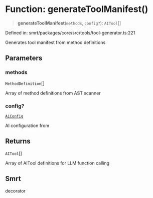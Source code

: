 # Function: generateToolManifest()

> **generateToolManifest**(`methods`, `config?`): `AITool`[]

Defined in: smrt/packages/core/src/tools/tool-generator.ts:221

Generates tool manifest from method definitions

## Parameters

### methods

`MethodDefinition`[]

Array of method definitions from AST scanner

### config?

[`AiConfig`](../interfaces/AiConfig.md)

AI configuration from

## Returns

`AITool`[]

Array of AITool definitions for LLM function calling

## Smrt

decorator
